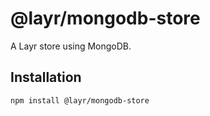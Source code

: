 # @layr/mongodb-store

A Layr store using MongoDB.

## Installation

```
npm install @layr/mongodb-store
```
